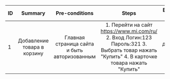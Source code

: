 ID | Summary | Pre-conditions | Steps | Expected results
:--|:-------:|:--------------:|:-----:|-----------------:
1 | Добавление товара в корзину | Главная страница сайта и быть авторизованным | 1. Перейти на сайт https://www.mi.com/ru/ 2. Вход Логин:123 Пароль:321 3. Выбрать товар нажать "Купить" 4. В карточке товара нажать "Купить" | Товар добавлен в корзину
